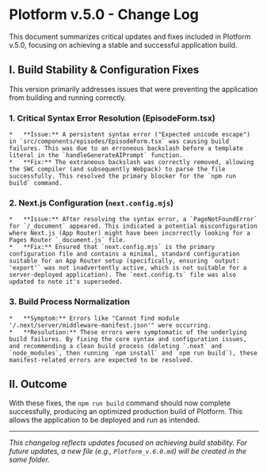 # Plotform v.5.0 - Change Log

This document summarizes critical updates and fixes included in Plotform v.5.0, focusing on achieving a stable and successful application build.

## I. Build Stability & Configuration Fixes

This version primarily addresses issues that were preventing the application from building and running correctly.

### 1. Critical Syntax Error Resolution (EpisodeForm.tsx)
    *   **Issue:** A persistent syntax error ("Expected unicode escape") in `src/components/episodes/EpisodeForm.tsx` was causing build failures. This was due to an erroneous backslash before a template literal in the `handleGenerateAIPrompt` function.
    *   **Fix:** The extraneous backslash was correctly removed, allowing the SWC compiler (and subsequently Webpack) to parse the file successfully. This resolved the primary blocker for the `npm run build` command.

### 2. Next.js Configuration (`next.config.mjs`)
    *   **Issue:** After resolving the syntax error, a `PageNotFoundError` for `/_document` appeared. This indicated a potential misconfiguration where Next.js (App Router) might have been incorrectly looking for a Pages Router `_document.js` file.
    *   **Fix:** Ensured that `next.config.mjs` is the primary configuration file and contains a minimal, standard configuration suitable for an App Router setup (specifically, ensuring `output: 'export'` was not inadvertently active, which is not suitable for a server-deployed application). The `next.config.ts` file was also updated to note it's superseded.

### 3. Build Process Normalization
    *   **Symptom:** Errors like "Cannot find module '/.next/server/middleware-manifest.json'" were occurring.
    *   **Resolution:** These errors were symptomatic of the underlying build failures. By fixing the core syntax and configuration issues, and recommending a clean build process (deleting `.next` and `node_modules`, then running `npm install` and `npm run build`), these manifest-related errors are expected to be resolved.

## II. Outcome

With these fixes, the `npm run build` command should now complete successfully, producing an optimized production build of Plotform. This allows the application to be deployed and run as intended.

---

*This changelog reflects updates focused on achieving build stability. For future updates, a new file (e.g., `Plotform_v.6.0.md`) will be created in the same folder.*
